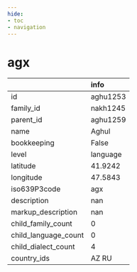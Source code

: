 ```yaml
---
hide:
- toc
- navigation
---
```

# agx
|                      | info     |
|:---------------------|:---------|
| id                   | aghu1253 |
| family_id            | nakh1245 |
| parent_id            | aghu1259 |
| name                 | Aghul    |
| bookkeeping          | False    |
| level                | language |
| latitude             | 41.9242  |
| longitude            | 47.5843  |
| iso639P3code         | agx      |
| description          | nan      |
| markup_description   | nan      |
| child_family_count   | 0        |
| child_language_count | 0        |
| child_dialect_count  | 4        |
| country_ids          | AZ RU    |